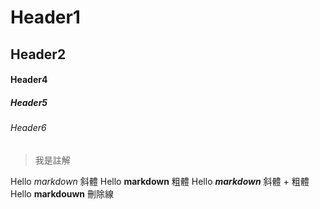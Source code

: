 # Header1
## Header2 

#### Header4
##### Header5
###### Header6

> 我是註解

Hello *markdown* 斜體
Hello **markdown** 粗體
Hello ***markdown*** 斜體 + 粗體
Hello __markdouwn__ 刪除線

